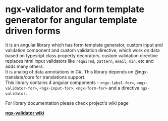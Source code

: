 # ngx-validator and form template generator for angular template driven forms

It is an angular library which has form template generator, custom input and validation component and custom validation directive, which work on data based on typesript class property decorators. custom validation directive replaces html input validators like `required`, `pattern`, `email`, `min`, etc and adds many others.  
It is analog of data annotations in C#. This library depends on @ngx-translate/core for translations support.  
This  library contains 4 angular components - `<ngx-label-for>`, `<ngx-validator-for>`, `<ngx-input-for>`, `<ngx-form-for>`  and a directive `ngx-validator`.

For library documentation please check project's wiki page

[**ngx-validator wiki**](https://github.com/SkeletonSkelettron/ngx-validator/wiki)